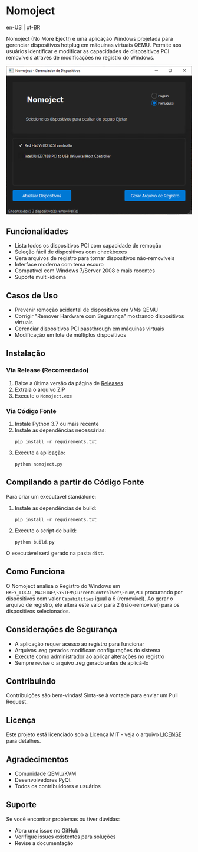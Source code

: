 # Nomoject

[en-US](README.md) | pt-BR

Nomoject (No More Eject!) é uma aplicação Windows projetada para gerenciar dispositivos hotplug em máquinas virtuais QEMU. Permite aos usuários identificar e modificar as capacidades de dispositivos PCI removíveis através de modificações no registro do Windows.

![Janela Principal do Nomoject](img/main_br.png)

## Funcionalidades

- Lista todos os dispositivos PCI com capacidade de remoção
- Seleção fácil de dispositivos com checkboxes
- Gera arquivos de registro para tornar dispositivos não-removíveis
- Interface moderna com tema escuro
- Compatível com Windows 7/Server 2008 e mais recentes
- Suporte multi-idioma

## Casos de Uso

- Prevenir remoção acidental de dispositivos em VMs QEMU
- Corrigir "Remover Hardware com Segurança" mostrando dispositivos virtuais
- Gerenciar dispositivos PCI passthrough em máquinas virtuais
- Modificação em lote de múltiplos dispositivos

## Instalação

### Via Release (Recomendado)
1. Baixe a última versão da página de [Releases](https://github.com/junglivre/Nomoject/releases/latest)
2. Extraia o arquivo ZIP
3. Execute o `Nomoject.exe`

### Via Código Fonte
1. Instale Python 3.7 ou mais recente
2. Instale as dependências necessárias:
   ```
   pip install -r requirements.txt
   ```
3. Execute a aplicação:
   ```
   python nomoject.py
   ```

## Compilando a partir do Código Fonte

Para criar um executável standalone:

1. Instale as dependências de build:
   ```
   pip install -r requirements.txt
   ```

2. Execute o script de build:
   ```
   python build.py
   ```

O executável será gerado na pasta `dist`.

## Como Funciona

O Nomoject analisa o Registro do Windows em `HKEY_LOCAL_MACHINE\SYSTEM\CurrentControlSet\Enum\PCI` procurando por dispositivos com valor `Capabilities` igual a 6 (removível). Ao gerar o arquivo de registro, ele altera este valor para 2 (não-removível) para os dispositivos selecionados.

## Considerações de Segurança

- A aplicação requer acesso ao registro para funcionar
- Arquivos .reg gerados modificam configurações do sistema
- Execute como administrador ao aplicar alterações no registro
- Sempre revise o arquivo .reg gerado antes de aplicá-lo

## Contribuindo

Contribuições são bem-vindas! Sinta-se à vontade para enviar um Pull Request.

## Licença

Este projeto está licenciado sob a Licença MIT - veja o arquivo [LICENSE](LICENSE) para detalhes.

## Agradecimentos

- Comunidade QEMU/KVM
- Desenvolvedores PyQt
- Todos os contribuidores e usuários

## Suporte

Se você encontrar problemas ou tiver dúvidas:
- Abra uma issue no GitHub
- Verifique issues existentes para soluções
- Revise a documentação 